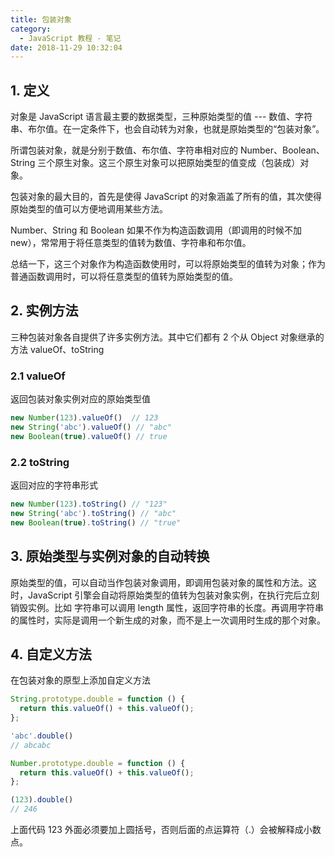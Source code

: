 ```yaml
---
title: 包装对象
category:
  - JavaScript 教程 - 笔记
date: 2018-11-29 10:32:04
---
```



## 1. 定义

对象是 JavaScript 语言最主要的数据类型，三种原始类型的值 --- 数值、字符串、布尔值。在一定条件下，也会自动转为对象，也就是原始类型的“包装对象”。

所谓包装对象，就是分别于数值、布尔值、字符串相对应的 Number、Boolean、String 三个原生对象。这三个原生对象可以把原始类型的值变成（包装成）对象。

包装对象的最大目的，首先是使得 JavaScript 的对象涵盖了所有的值，其次使得原始类型的值可以方便地调用某些方法。

Number、String 和 Boolean 如果不作为构造函数调用（即调用的时候不加 new），常常用于将任意类型的值转为数值、字符串和布尔值。

总结一下，这三个对象作为构造函数使用时，可以将原始类型的值转为对象；作为普通函数调用时，可以将任意类型的值转为原始类型的值。

## 2. 实例方法

三种包装对象各自提供了许多实例方法。其中它们都有 2 个从 Object 对象继承的方法 valueOf、toString

### 2.1 valueOf

返回包装对象实例对应的原始类型值

```js
new Number(123).valueOf()  // 123
new String('abc').valueOf() // "abc"
new Boolean(true).valueOf() // true
```

### 2.2 toString

返回对应的字符串形式

```js
new Number(123).toString() // "123"
new String('abc').toString() // "abc"
new Boolean(true).toString() // "true"
```

## 3. 原始类型与实例对象的自动转换

原始类型的值，可以自动当作包装对象调用，即调用包装对象的属性和方法。这时，JavaScript 引擎会自动将原始类型的值转为包装对象实例，在执行完后立刻销毁实例。比如 字符串可以调用 length 属性，返回字符串的长度。再调用字符串的属性时，实际是调用一个新生成的对象，而不是上一次调用时生成的那个对象。

## 4. 自定义方法

在包装对象的原型上添加自定义方法

```js
String.prototype.double = function () {
  return this.valueOf() + this.valueOf();
};

'abc'.double()
// abcabc

Number.prototype.double = function () {
  return this.valueOf() + this.valueOf();
};

(123).double()
// 246
```

上面代码 123 外面必须要加上圆括号，否则后面的点运算符（.）会被解释成小数点。

